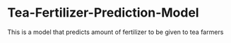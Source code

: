 # Tea-Fertilizer-Prediction-Model
This is a model that predicts amount of fertilizer to be given to tea farmers
